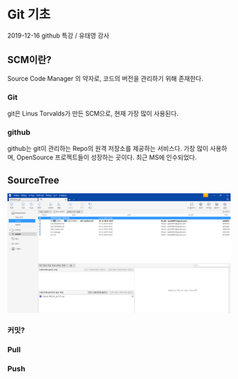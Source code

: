 # Git 기초

2019-12-16 github 특강 / 유태영 강사



## SCM이란?

Source Code Manager 의 약자로, 코드의 버전을 관리하기 위해 존재한다.



### Git

git은 Linus Torvalds가 만든 SCM으로, 현재 가장 많이 사용된다.



### github

github는 git이 관리하는 Repo의 원격 저장소를 제공하는 서비스다. 가장 많이 사용하며, OpenSource 프로젝트들이 성장하는 곳이다. 최근 MS에 인수되었다.



## SourceTree



![image-20191216164639102](01_git기초.assets/image-20191216164639102.png)



### 커밋?



### Pull



### Push



